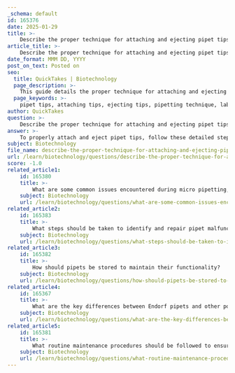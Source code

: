 ```yaml
---
_schema: default
id: 165376
date: 2025-01-29
title: >-
    Describe the proper technique for attaching and ejecting pipet tips.
article_title: >-
    Describe the proper technique for attaching and ejecting pipet tips.
date_format: MMM DD, YYYY
post_on_text: Posted on
seo:
  title: QuickTakes | Biotechnology
  page_description: >-
    This guide details the proper technique for attaching and ejecting pipet tips, emphasizing the importance of using the correct size tips, preventing contamination, and maintaining a clean laboratory environment.
  page_keywords: >-
    pipet tips, attaching tips, ejecting tips, pipetting technique, laboratory skills, contamination prevention, proper technique, liquid transfer, pipet maintenance, hygienic practices
author: QuickTakes
question: >-
    Describe the proper technique for attaching and ejecting pipet tips.
answer: >-
    To properly attach and eject pipet tips, follow these detailed steps:\n\n### Attaching Pipet Tips\n\n1. **Select the Correct Tip**: Ensure you have the appropriate pipet tip size for your pipet model. Each pipet model is designed to work with specific tips, which are often color-coded for easy identification. Using the correct size is crucial for creating a proper seal and ensuring accurate liquid transfer.\n\n2. **Prepare the Pipet**: Hold the pipet vertically to prevent any contamination or damage to the tip. \n\n3. **Attach the Tip**:\n   - **Align the Tip**: Position the pipet tip over the end of the pipet shaft.\n   - **Press Firmly**: Gently but firmly press the tip onto the pipet shaft until you feel it click into place. This ensures a secure fit and prevents air leaks during liquid transfer.\n\n### Ejecting Pipet Tips\n\n1. **Use the Ejector Button**: After you have completed your pipetting task, use the ejector button (usually located on the back of the pipet) to remove the used tip. This prevents any contact with the contaminated tip and minimizes the risk of cross-contamination.\n\n2. **Dispose of the Tip**: Place the ejected tip into a designated waste container to ensure proper disposal and maintain a clean working environment.\n\n### Additional Considerations\n\n- **Avoid Contamination**: Always use a new pipet tip for each liquid transfer to prevent cross-contamination between samples.\n- **Handle with Care**: Avoid excessive force when attaching or ejecting tips to prevent damage to the pipet or the tips themselves.\n\nBy following these steps, you can ensure that your pipetting technique is both effective and hygienic, contributing to the accuracy and reliability of your laboratory results.
subject: Biotechnology
file_name: describe-the-proper-technique-for-attaching-and-ejecting-pipet-tips.md
url: /learn/biotechnology/questions/describe-the-proper-technique-for-attaching-and-ejecting-pipet-tips
score: -1.0
related_article1:
    id: 165380
    title: >-
        What are some common issues encountered during micro pipetting, and how can they be troubleshooted?
    subject: Biotechnology
    url: /learn/biotechnology/questions/what-are-some-common-issues-encountered-during-micro-pipetting-and-how-can-they-be-troubleshooted
related_article2:
    id: 165383
    title: >-
        What steps should be taken to identify and repair pipet malfunctions?
    subject: Biotechnology
    url: /learn/biotechnology/questions/what-steps-should-be-taken-to-identify-and-repair-pipet-malfunctions
related_article3:
    id: 165382
    title: >-
        How should pipets be stored to maintain their functionality?
    subject: Biotechnology
    url: /learn/biotechnology/questions/how-should-pipets-be-stored-to-maintain-their-functionality
related_article4:
    id: 165367
    title: >-
        What are the key differences between Endorf pipets and other popular pipet brands?
    subject: Biotechnology
    url: /learn/biotechnology/questions/what-are-the-key-differences-between-endorf-pipets-and-other-popular-pipet-brands
related_article5:
    id: 165381
    title: >-
        What routine maintenance procedures should be followed to ensure proper pipet operation?
    subject: Biotechnology
    url: /learn/biotechnology/questions/what-routine-maintenance-procedures-should-be-followed-to-ensure-proper-pipet-operation
---
```


&nbsp;